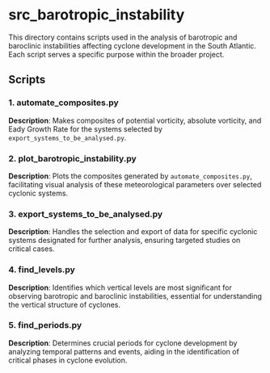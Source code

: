 
# src_barotropic_instability

This directory contains scripts used in the analysis of barotropic and baroclinic instabilities affecting cyclone development in the South Atlantic. Each script serves a specific purpose within the broader project.

## Scripts

### 1. automate_composites.py
**Description**: Makes composites of potential vorticity, absolute vorticity, and Eady Growth Rate for the systems selected by `export_systems_to_be_analysed.py`.

### 2. plot_barotropic_instability.py
**Description**: Plots the composites generated by `automate_composites.py`, facilitating visual analysis of these meteorological parameters over selected cyclonic systems.

### 3. export_systems_to_be_analysed.py
**Description**: Handles the selection and export of data for specific cyclonic systems designated for further analysis, ensuring targeted studies on critical cases.

### 4. find_levels.py
**Description**: Identifies which vertical levels are most significant for observing barotropic and baroclinic instabilities, essential for understanding the vertical structure of cyclones.

### 5. find_periods.py
**Description**: Determines crucial periods for cyclone development by analyzing temporal patterns and events, aiding in the identification of critical phases in cyclone evolution.


